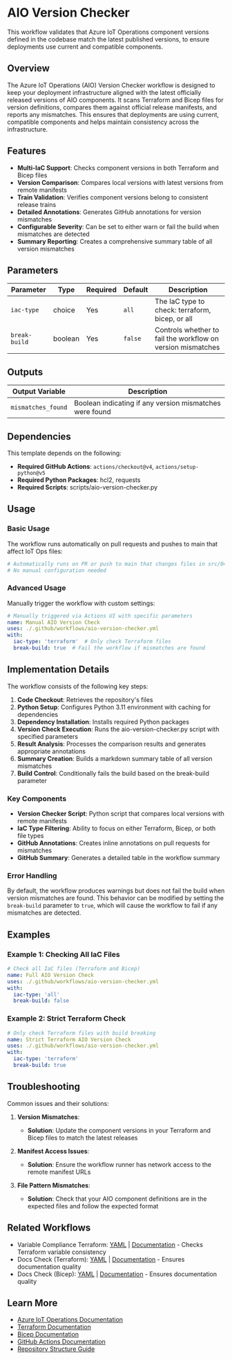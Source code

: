 # AIO Version Checker

This workflow validates that Azure IoT Operations component versions defined in the codebase match the latest published versions, to ensure deployments use current and compatible components.

## Overview

The Azure IoT Operations (AIO) Version Checker workflow is designed to keep your deployment infrastructure aligned with the latest officially released versions of AIO components. It scans Terraform and Bicep files for version definitions, compares them against official release manifests, and reports any mismatches. This ensures that deployments are using current, compatible components and helps maintain consistency across the infrastructure.

## Features

- **Multi-IaC Support**: Checks component versions in both Terraform and Bicep files
- **Version Comparison**: Compares local versions with latest versions from remote manifests
- **Train Validation**: Verifies component versions belong to consistent release trains
- **Detailed Annotations**: Generates GitHub annotations for version mismatches
- **Configurable Severity**: Can be set to either warn or fail the build when mismatches are detected
- **Summary Reporting**: Creates a comprehensive summary table of all version mismatches

## Parameters

| Parameter     | Type    | Required | Default | Description                                                 |
|---------------|---------|----------|---------|-------------------------------------------------------------|
| `iac-type`    | choice  | Yes      | `all`   | The IaC type to check: terraform, bicep, or all             |
| `break-build` | boolean | Yes      | `false` | Controls whether to fail the workflow on version mismatches |

## Outputs

| Output Variable    | Description                                             |
|--------------------|---------------------------------------------------------|
| `mismatches_found` | Boolean indicating if any version mismatches were found |

## Dependencies

This template depends on the following:

- **Required GitHub Actions**: `actions/checkout@v4`, `actions/setup-python@v5`
- **Required Python Packages**: hcl2, requests
- **Required Scripts**: scripts/aio-version-checker.py

## Usage

### Basic Usage

The workflow runs automatically on pull requests and pushes to main that affect IoT Ops files:

```yaml
# Automatically runs on PR or push to main that changes files in src/040-iot-ops/**
# No manual configuration needed
```

### Advanced Usage

Manually trigger the workflow with custom settings:

```yaml
# Manually triggered via Actions UI with specific parameters
name: Manual AIO Version Check
uses: ./.github/workflows/aio-version-checker.yml
with:
  iac-type: 'terraform'  # Only check Terraform files
  break-build: true  # Fail the workflow if mismatches are found
```

## Implementation Details

The workflow consists of the following key steps:

1. **Code Checkout**: Retrieves the repository's files
2. **Python Setup**: Configures Python 3.11 environment with caching for dependencies
3. **Dependency Installation**: Installs required Python packages
4. **Version Check Execution**: Runs the aio-version-checker.py script with specified parameters
5. **Result Analysis**: Processes the comparison results and generates appropriate annotations
6. **Summary Creation**: Builds a markdown summary table of all version mismatches
7. **Build Control**: Conditionally fails the build based on the break-build parameter

### Key Components

- **Version Checker Script**: Python script that compares local versions with remote manifests
- **IaC Type Filtering**: Ability to focus on either Terraform, Bicep, or both file types
- **GitHub Annotations**: Creates inline annotations on pull requests for mismatches
- **GitHub Summary**: Generates a detailed table in the workflow summary

### Error Handling

By default, the workflow produces warnings but does not fail the build when version mismatches are found. This behavior can be modified by setting the `break-build` parameter to `true`, which will cause the workflow to fail if any mismatches are detected.

## Examples

### Example 1: Checking All IaC Files

```yaml
# Check all IaC files (Terraform and Bicep)
name: Full AIO Version Check
uses: ./.github/workflows/aio-version-checker.yml
with:
  iac-type: 'all'
  break-build: false
```

### Example 2: Strict Terraform Check

```yaml
# Only check Terraform files with build breaking
name: Strict Terraform AIO Version Check
uses: ./.github/workflows/aio-version-checker.yml
with:
  iac-type: 'terraform'
  break-build: true
```

## Troubleshooting

Common issues and their solutions:

1. **Version Mismatches**:
   - **Solution**: Update the component versions in your Terraform and Bicep files to match the latest releases

2. **Manifest Access Issues**:
   - **Solution**: Ensure the workflow runner has network access to the remote manifest URLs

3. **File Pattern Mismatches**:
   - **Solution**: Check that your AIO component definitions are in the expected files and follow the expected format

## Related Workflows

- Variable Compliance Terraform: [YAML](../workflows/variable-compliance-terraform.yml) | [Documentation](./variable-compliance-terraform.md) - Checks Terraform variable consistency
- Docs Check (Terraform): [YAML](../workflows/docs-check-terraform.yml) | [Documentation](./docs-check-terraform.md) - Ensures documentation quality
- Docs Check (Bicep): [YAML](../workflows/docs-check-bicep.yml) | [Documentation](./docs-check-bicep.md) - Ensures documentation quality

## Learn More

- [Azure IoT Operations Documentation](https://learn.microsoft.com/azure/iot-operations/)
- [Terraform Documentation](https://www.terraform.io/docs)
- [Bicep Documentation](https://learn.microsoft.com/azure/azure-resource-manager/bicep/)
- [GitHub Actions Documentation](https://docs.github.com/en/actions)
- [Repository Structure Guide](/README.md)
